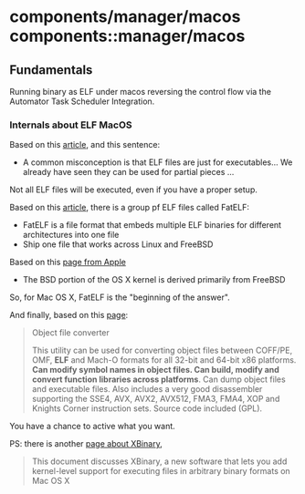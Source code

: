 # components/manager/macos components::manager/macos


## Fundamentals
Running binary as ELF under macos reversing the control flow via the Automator Task Scheduler Integration.

### Internals about ELF MacOS
Based on this [article](https://linux-audit.com/elf-binaries-on-linux-understanding-and-analysis), and this sentence:

- A common misconception is that ELF files are just for executables... We already have seen they can be used for partial pieces ...

Not all ELF files will be executed, even if you have a proper setup.

Based on this [article](https://icculus.org/fatelf/), there is a group pf ELF files called FatELF:

- FatELF is a file format that embeds multiple ELF binaries for different architectures into one file  
- Ship one file that works across Linux and FreeBSD

Based on this [page from Apple](https://developer.apple.com/library/content/documentation/Darwin/Conceptual/KernelProgramming/BSD/BSD.html)

- The BSD portion of the OS X kernel is derived primarily from FreeBSD

So, for Mac OS X, FatELF is the "beginning of the answer".

And finally, based on this [page](http://agner.org/optimize/#objconv):

> Object file converter
>
> This utility can be used for converting object files between COFF/PE, OMF, **ELF** and Mach-O formats for all 32-bit and 64-bit x86 platforms. **Can modify symbol names in object files. Can build, modify and convert function libraries across platforms**. Can dump object files and executable files. Also includes a very good disassembler supporting the SSE4, AVX, AVX2, AVX512, FMA3, FMA4, XOP and Knights Corner instruction sets. Source code included (GPL).

You have a chance to active what you want.

PS: there is another [page about XBinary](http://web.archive.org/web/20200513034604/http://www.osxbook.com/software/xbinary/),

> This document discusses XBinary, a new software that lets you add kernel-level support for executing files in arbitrary binary formats on Mac OS X
